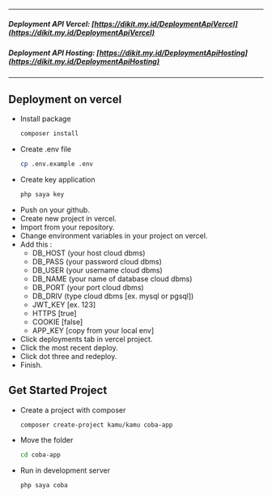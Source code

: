 <hr>

##### Deployment API Vercel: [https://dikit.my.id/DeploymentApiVercel](https://dikit.my.id/DeploymentApiVercel)

##### Deployment API Hosting: [https://dikit.my.id/DeploymentApiHosting](https://dikit.my.id/DeploymentApiHosting)

<hr>

## Deployment on vercel

-   Install package
    ```bash
    composer install
    ```
-   Create .env file
    ```bash
    cp .env.example .env
    ```
-   Create key application
    ```bash
    php saya key
    ```
-   Push on your github.
-   Create new project in vercel.
-   Import from your repository.
-   Change environment variables in your project on vercel.
-   Add this :
    -   DB_HOST (your host cloud dbms)
    -   DB_PASS (your password cloud dbms)
    -   DB_USER (your username cloud dbms)
    -   DB_NAME (your name of database cloud dbms)
    -   DB_PORT (your port cloud dbms)
    -   DB_DRIV (type cloud dbms [ex. mysql or pgsql])
    -   JWT_KEY [ex. 123]
    -   HTTPS [true]
    -   COOKIE [false]
    -   APP_KEY [copy from your local env]
-   Click deployments tab in vercel project.
-   Click the most recent deploy.
-   Click dot three and redeploy.
-   Finish.

## Get Started Project

-   Create a project with composer
    ```bash
    composer create-project kamu/kamu coba-app
    ```
-   Move the folder
    ```bash
    cd coba-app
    ```
-   Run in development server
    ```bash
    php saya coba
    ```
